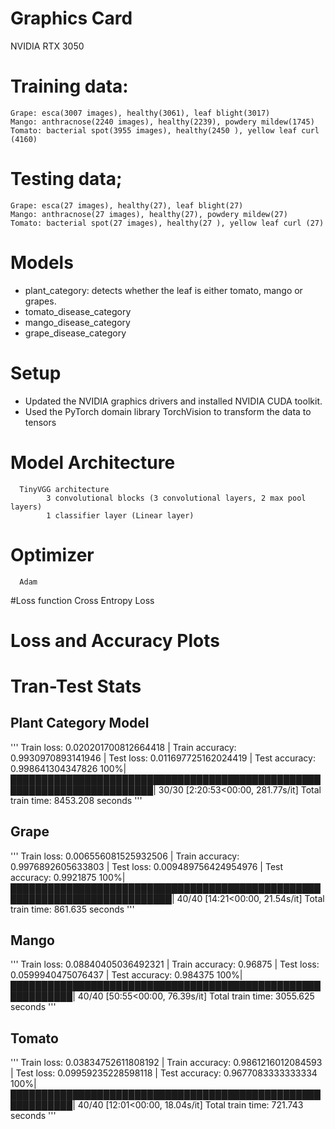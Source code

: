 # Graphics Card
  NVIDIA RTX 3050
# Training data:
	Grape: esca(3007 images), healthy(3061), leaf blight(3017)
	Mango: anthracnose(2240 images), healthy(2239), powdery mildew(1745)
	Tomato: bacterial spot(3955 images), healthy(2450 ), yellow leaf curl (4160)
# Testing data;
	Grape: esca(27 images), healthy(27), leaf blight(27)
	Mango: anthracnose(27 images), healthy(27), powdery mildew(27)
	Tomato: bacterial spot(27 images), healthy(27 ), yellow leaf curl (27)

# Models
  - plant_category: detects whether the leaf is either tomato, mango or grapes.
  - tomato_disease_category
  - mango_disease_category
  - grape_disease_category

# Setup
  - Updated the NVIDIA graphics drivers and installed NVIDIA CUDA toolkit.
  - Used the PyTorch domain library TorchVision to transform the data to tensors

# Model Architecture
      TinyVGG architecture
            3 convolutional blocks (3 convolutional layers, 2 max pool layers)
            1 classifier layer (Linear layer)
# Optimizer
      Adam 			
#Loss function
      Cross Entropy Loss
# Loss and Accuracy Plots

# Tran-Test Stats
## Plant Category Model
'''
Train loss: 0.020201700812664418 | Train accuracy: 0.9930970893141946 | Test loss: 0.011697725162024419 | Test accuracy: 0.998641304347826
100%|█████████████████████████████████████████████████████████████████████████| 30/30 [2:20:53<00:00, 281.77s/it] 
Total train time:  8453.208 seconds
'''

## Grape
'''
Train loss: 0.006556081525932506 | Train accuracy: 0.9976892605633803 | Test loss: 0.009489756424954976 | Test accuracy: 0.9921875
100%|████████████████████████████████████████████████████████████████████████████| 40/40 [14:21<00:00, 21.54s/it] 
Total train time:  861.635 seconds
'''

## Mango
'''
Train loss: 0.08840405036492321 | Train accuracy: 0.96875 | Test loss: 0.0599940475076437 | Test accuracy: 0.984375
100%|████████████████████████████████████████████████████████████| 40/40 [50:55<00:00, 76.39s/it] 
Total train time:  3055.625 seconds
'''

## Tomato 
'''
Train loss: 0.03834752611808192 | Train accuracy: 0.9861216012084593 | Test loss: 0.09959235228598118 | Test accuracy: 0.9677083333333334
100%|████████████████████████████████████████████████████████████| 40/40 [12:01<00:00, 18.04s/it] 
Total train time:  721.743 seconds
'''
